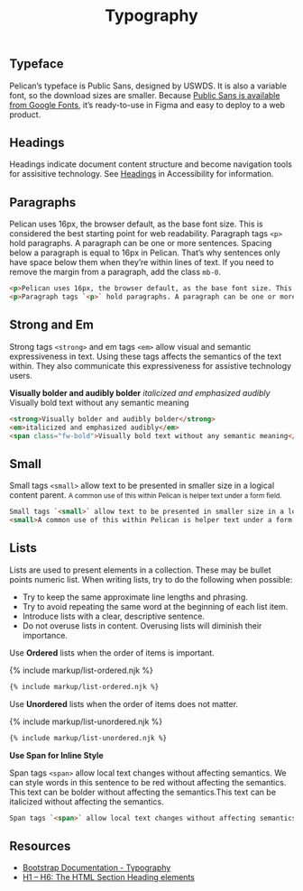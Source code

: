 ﻿---
title: Typography
summary: Guidelines for presenting textual information.
tags: typography, font, typeface
layout: guide
eleventyNavigation:
  key: Typography
  parent: Foundation
  order: 8
  excerpt: Guidelines for presenting textual information.
  img: /img/illustrations/illus-typography.svg
---

## Typeface

Pelican’s typeface is Public Sans, designed by USWDS. It is also a variable font, so the download sizes are smaller. Because <a href="https://fonts.google.com/specimen/Public+Sans" target="_blank">Public Sans is available from Google Fonts</a>, it’s ready-to-use in Figma and easy to deploy to a web product.

## Headings

Headings indicate document content structure and become navigation tools for assisitive technology. See [Headings](/accessibility/headings/) in Accessibility for information.

## Paragraphs

Pelican uses 16px, the browser default, as the base font size. This is considered the best starting point for web readability. Paragraph tags `<p>` hold paragraphs. A paragraph can be one or more sentences. Spacing below a paragraph is equal to 16px in Pelican. That’s why sentences only have space below them when they’re within  lines of text. If you need to remove the margin from a paragraph, add the class `mb-0`.

```html
<p>Pelican uses 16px, the browser default, as the base font size. This is considered the best starting point for web readability.</p>
<p>Paragraph tags `<p>` hold paragraphs. A paragraph can be one or more sentences. Spacing below a paragraph is equal to 16px in Pelican. That’s why sentences only have space below them when they’re not within other lines of text. If you need to remove the margin from a paragraph, add the class `mb-0`.</p>
```
## Strong and Em

Strong tags `<strong>` and em tags `<em>` allow visual and semantic expressiveness in text. Using these tags affects the semantics of the text within. They also communicate this expressiveness for assistive technology users. 

<strong>Visually bolder and audibly bolder</strong>
<em>italicized and emphasized audibly</em>
<span class="fw-bold">Visually bold text without any semantic meaning</span>

```html
<strong>Visually bolder and audibly bolder</strong>
<em>italicized and emphasized audibly</em>
<span class="fw-bold">Visually bold text without any semantic meaning</span>
```

## Small

Small tags `<small>` allow text to be presented in smaller size in a logical content parent. 
<small>A common use of this within Pelican is helper text under a form field.</small>

```html
Small tags `<small>` allow text to be presented in smaller size in a logical content parent. 
<small>A common use of this within Pelican is helper text under a form field.</small>
```

## Lists

Lists are used to present elements in a collection. These may be bullet points numeric list. When writing lists, try to do the following when possible:

* Try to keep the same approximate line lengths and phrasing.
* Try to avoid repeating the same word at the beginning of each list item.
* Introduce lists with a clear, descriptive sentence.
* Do not overuse lists in content. Overusing lists will diminish their importance.

Use **Ordered** lists when the order of items is important.

{% include markup/list-ordered.njk %}

``` html
{% include markup/list-ordered.njk %}
```

Use **Unordered** lists when the order of items does not matter.

{% include markup/list-unordered.njk %}

``` html
{% include markup/list-unordered.njk %}
```

**Use Span for Inline Style**

Span tags `<span>` allow local text changes without affecting semantics. We can style <span class="text-danger">words in this sentence to be red</span> without affecting the semantics. This text can be <span class="fw-bold">bolder</span> without affecting the semantics.This text can be <span class="fst-italic">italicized</span> without affecting the semantics. 

```html
Span tags `<span>` allow local text changes without affecting semantics. We can style <span class="text-danger">words in this sentence to be red</span> without affecting the semantics. This text can be <span class="fw-bold">bolder</span> without affecting the semantics. This text can be <span class="fst-italic">italicized</span> without affecting the semantics. 
```

## Resources

- <a href="https://getbootstrap.com/docs/5.1/content/typography/" target="_blank">Bootstrap Documentation - Typography</a>
- <a href="https://developer.mozilla.org/en-US/docs/Web/HTML/Element/Heading_Elements" target="_blank">H1 – H6: The HTML Section Heading elements</a>
